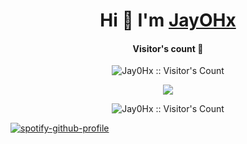 <div align="center">
<h1 align="center">Hi 👋 I'm <a href="https://discord.com/users/1044741314094317638" target="blank">
JayOHx</a></h1>
</div>

<h4 align="center">Visitor's count 👀</h4>
<p align="center"><img src="https://profile-counter.glitch.me/{Jay0Hx}/count.svg" alt="Jay0Hx :: Visitor's Count" /></p>

<div align="center">
  <picture>
    <source 
      srcset="https://github-readme-stats.vercel.app/api?username=Jay0Hx&show_icons=true&theme=tokyonight"
      media="(prefers-color-scheme: dark)"
    />
    <source
      srcset="https://github-readme-stats.vercel.app/api?username=Jay0Hx&show_icons=true"
      media="(prefers-color-scheme: light), (prefers-color-scheme: no-preference)"
    />
    <img src="https://github-readme-stats.vercel.app/api?username=Jay0Hx&show_icons=true" />
  </picture>
</div>

<p align="center"><img src="[![spotify-github-profile]https://spotify-github-profile.vercel.app/api/view?uid=31efjfc35bjbittyuvvfjeefmddq&cover_image=true&theme=default&show_offline=false&background_color=121212)](https://github.com/kittinan/spotify-github-profile" alt="Jay0Hx :: Visitor's Count" /></p>

  [![spotify-github-profile](https://spotify-github-profile.vercel.app/api/view?uid=31efjfc35bjbittyuvvfjeefmddq&cover_image=true&theme=default&show_offline=false&background_color=121212)](https://github.com/kittinan/spotify-github-profile)
